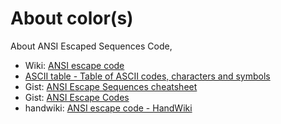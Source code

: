 # About color(s)

About ANSI Escaped Sequences Code,

- Wiki: [ANSI escape code](https://en.wikipedia.org/wiki/ANSI_escape_code)
- [ASCII table - Table of ASCII codes, characters and symbols](https://www.ascii-code.com/)
- Gist: [ANSI Escape Sequences cheatsheet](https://gist.github.com/ConnerWill/d4b6c776b509add763e17f9f113fd25b)
- Gist: [ANSI Escape Codes](https://gist.github.com/fnky/458719343aabd01cfb17a3a4f7296797)
- handwiki: [ANSI escape code - HandWiki](https://handwiki.org/wiki/ANSI_escape_code)
